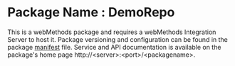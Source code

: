 # Package Name : DemoRepo
This is a webMethods package and requires a webMethods Integration Server to host it. Package versioning and configuration can be found in the package [manifest](./DemoRepo/manifest.v3) file. Service and API documentation is available on the package's home page http://&lt;server&gt;:&lt;port&gt;/&lt;packagename>.